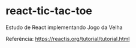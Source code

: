 # react-tic-tac-toe
Estudo de React implementando Jogo da Velha  

Referência: https://reactjs.org/tutorial/tutorial.html
